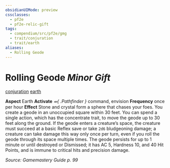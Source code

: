 ```yaml
---
obsidianUIMode: preview
cssclasses:
  - pf2e
  - pf2e-relic-gift
tags:
  - compendium/src/pf2e/gmg
  - trait/conjuration
  - trait/earth
aliases:
  - Rolling Geode
---
```

# Rolling Geode *Minor Gift*  
[conjuration](rules/traits/conjuration.md "Conjuration Item Trait")  [earth](rules/traits/earth.md "Earth Item Trait")  

**Aspect** Earth
**Activate** *⬺{ .Pathfinder }* command, envision
**Frequency** once per hour 
**Effect** Stone and crystal form a sphere that chases your foes. You create a geode in an unoccupied square within 30 feet. You can spend a single action, which has the concentrate trait, to move the geode up to 30 feet along the ground. If the geode enters a creature’s space, the creature must succeed at a basic Reflex save or take `2d6` bludgeoning damage; a creature can take damage this way only once per turn, even if you roll the geode through its space multiple times. The geode persists for up to 1 minute or until destroyed or Dismissed; it has AC 5, Hardness 10, and 40 Hit Points, and is immune to critical hits and precision damage.

*Source: Gamemastery Guide p. 99*  